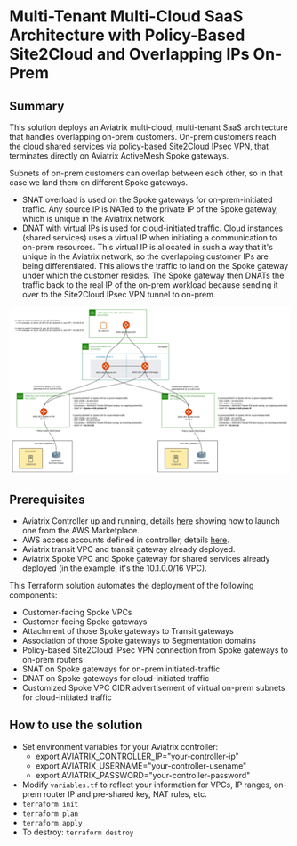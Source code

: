 # Multi-Tenant Multi-Cloud SaaS Architecture with Policy-Based Site2Cloud and Overlapping IPs On-Prem

## Summary
This solution deploys an Aviatrix multi-cloud, multi-tenant SaaS architecture that handles overlapping on-prem customers.  On-prem customers reach the cloud shared services via policy-based Site2Cloud IPsec VPN, that terminates directly on Aviatrix ActiveMesh Spoke gateways.

Subnets of on-prem customers can overlap between each other, so in that case we land them on different Spoke gateways.
  - SNAT overload is used on the Spoke gateways for on-prem-initiated traffic.  Any source IP is NATed to the private IP of the Spoke gateway, which is unique in the Aviatrix network.
  - DNAT with virtual IPs is used for cloud-initiated traffic.  Cloud instances (shared services) uses a virtual IP when initiating a communication to on-prem resources.  This virtual IP is allocated in such a way that it's unique in the Aviatrix network, so the overlapping customer IPs are being differentiated.  This allows the traffic to land on the Spoke gateway under which the customer resides.  The Spoke gateway then DNATs the traffic back to the real IP of the on-prem workload because sending it over to the Site2Cloud IPsec VPN tunnel to on-prem.

<img alt="policy-based S2C NAT ActiveMesh" src="https://github.com/AviatrixSystems/terraform-solutions/raw/master/solutions/img/policy-based-s2c-nat-activemesh.png">

## Prerequisites
- Aviatrix Controller up and running, details [here](https://docs.aviatrix.com/StartUpGuides/aviatrix-cloud-controller-startup-guide.html) showing how to launch one from the AWS Marketplace.
- AWS access accounts defined in controller, details [here](https://docs.aviatrix.com/StartUpGuides/aviatrix-cloud-controller-startup-guide.html#select-aws).
- Aviatrix transit VPC and transit gateway already deployed.
- Aviatrix Spoke VPC and Spoke gateway for shared services already deployed (in the example, it's the 10.1.0.0/16 VPC).

This Terraform solution automates the deployment of the following components:
- Customer-facing Spoke VPCs
- Customer-facing Spoke gateways
- Attachment of those Spoke gateways to Transit gateways
- Association of those Spoke gateways to Segmentation domains
- Policy-based Site2Cloud IPsec VPN connection from Spoke gateways to on-prem routers
- SNAT on Spoke gateways for on-prem initiated-traffic
- DNAT on Spoke gateways for cloud-initiated traffic
- Customized Spoke VPC CIDR advertisement of virtual on-prem subnets for cloud-initiated traffic

## How to use the solution
* Set environment variables for your Aviatrix controller:
  * export AVIATRIX_CONTROLLER_IP="your-controller-ip"
  * export AVIATRIX_USERNAME="your-controller-usename"
  * export AVIATRIX_PASSWORD="your-controller-password"
* Modify ```variables.tf``` to reflect your information for VPCs, IP ranges, on-prem router IP and pre-shared key, NAT rules, etc.
* ```terraform init```
* ```terraform plan```
* ```terraform apply```
* To destroy: ```terraform destroy```
